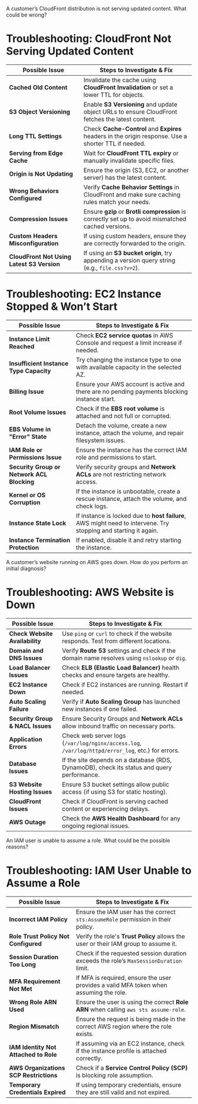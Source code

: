 
A customer’s CloudFront distribution is not serving updated content. What could be wrong?

# Troubleshooting: CloudFront Not Serving Updated Content

| Possible Issue | Steps to Investigate & Fix |
|---------------|----------------------------|
| **Cached Old Content** | Invalidate the cache using **CloudFront Invalidation** or set a lower TTL for objects. |
| **S3 Object Versioning** | Enable **S3 Versioning** and update object URLs to ensure CloudFront fetches the latest content. |
| **Long TTL Settings** | Check **Cache-Control** and **Expires** headers in the origin response. Use a shorter TTL if needed. |
| **Serving from Edge Cache** | Wait for **CloudFront TTL expiry** or manually invalidate specific files. |
| **Origin is Not Updating** | Ensure the origin (S3, EC2, or another server) has the latest content. |
| **Wrong Behaviors Configured** | Verify **Cache Behavior Settings** in CloudFront and make sure caching rules match your needs. |
| **Compression Issues** | Ensure **gzip** or **Brotli compression** is correctly set up to avoid mismatched cached versions. |
| **Custom Headers Misconfiguration** | If using custom headers, ensure they are correctly forwarded to the origin. |
| **CloudFront Not Using Latest S3 Version** | If using an **S3 bucket origin**, try appending a version query string (e.g., `file.css?v=2`). |




# Troubleshooting: EC2 Instance Stopped & Won’t Start  

| Possible Issue | Steps to Investigate & Fix |
|---------------|----------------------------|
| **Instance Limit Reached** | Check **EC2 service quotas** in AWS Console and request a limit increase if needed. |
| **Insufficient Instance Type Capacity** | Try changing the instance type to one with available capacity in the selected AZ. |
| **Billing Issue** | Ensure your AWS account is active and there are no pending payments blocking instance start. |
| **Root Volume Issues** | Check if the **EBS root volume** is attached and not full or corrupted. |
| **EBS Volume in "Error" State** | Detach the volume, create a new instance, attach the volume, and repair filesystem issues. |
| **IAM Role or Permissions Issue** | Ensure the instance has the correct IAM role and permissions to start. |
| **Security Group or Network ACL Blocking** | Verify security groups and **Network ACLs** are not restricting network access. |
| **Kernel or OS Corruption** | If the instance is unbootable, create a rescue instance, attach the volume, and check logs. |
| **Instance State Lock** | If instance is locked due to **host failure**, AWS might need to intervene. Try stopping and starting it again. |
| **Instance Termination Protection** | If enabled, disable it and retry starting the instance. |


 A customer’s website running on AWS goes down. How do you perform an initial diagnosis?

 # Troubleshooting: AWS Website is Down  

| Possible Issue | Steps to Investigate & Fix |
|---------------|----------------------------|
| **Check Website Availability** | Use `ping` or `curl` to check if the website responds. Test from different locations. |
| **Domain and DNS Issues** | Verify **Route 53** settings and check if the domain name resolves using `nslookup` or `dig`. |
| **Load Balancer Issues** | Check **ELB (Elastic Load Balancer)** health checks and ensure targets are healthy. |
| **EC2 Instance Down** | Check if EC2 instances are running. Restart if needed. |
| **Auto Scaling Failure** | Verify if **Auto Scaling Group** has launched new instances if one failed. |
| **Security Group & NACL Issues** | Ensure Security Groups and **Network ACLs** allow inbound traffic on necessary ports. |
| **Application Errors** | Check web server logs (`/var/log/nginx/access.log`, `/var/log/httpd/error_log`, etc.) for errors. |
| **Database Issues** | If the site depends on a database (RDS, DynamoDB), check its status and query performance. |
| **S3 Website Hosting Issues** | Ensure S3 bucket settings allow public access (if using S3 for static hosting). |
| **CloudFront Issues** | Check if CloudFront is serving cached content or experiencing delays. |
| **AWS Outage** | Check the **AWS Health Dashboard** for any ongoing regional issues. |



An IAM user is unable to assume a role. What could be the possible reasons?

# Troubleshooting: IAM User Unable to Assume a Role  

| Possible Issue | Steps to Investigate & Fix |
|---------------|----------------------------|
| **Incorrect IAM Policy** | Ensure the IAM user has the correct `sts:AssumeRole` permission in their policy. |
| **Role Trust Policy Not Configured** | Verify the role's **Trust Policy** allows the user or their IAM group to assume it. |
| **Session Duration Too Long** | Check if the requested session duration exceeds the role’s `MaxSessionDuration` limit. |
| **MFA Requirement Not Met** | If MFA is required, ensure the user provides a valid MFA token when assuming the role. |
| **Wrong Role ARN Used** | Ensure the user is using the correct **Role ARN** when calling `aws sts assume-role`. |
| **Region Mismatch** | Ensure the request is being made in the correct AWS region where the role exists. |
| **IAM Identity Not Attached to Role** | If assuming via an EC2 instance, check if the instance profile is attached correctly. |
| **AWS Organizations SCP Restrictions** | Check if a **Service Control Policy (SCP)** is blocking role assumption. |
| **Temporary Credentials Expired** | If using temporary credentials, ensure they are still valid and not expired. |


